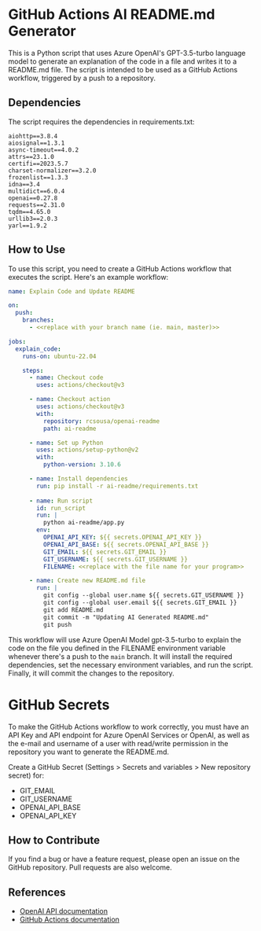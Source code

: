 # GitHub Actions AI README.md Generator

This is a Python script that uses Azure OpenAI's GPT-3.5-turbo language model to generate an explanation of the code in a file and writes it to a README.md file. The script is intended to be used as a GitHub Actions workflow, triggered by a push to a repository.

## Dependencies

The script requires the dependencies in requirements.txt:

```text
aiohttp==3.8.4
aiosignal==1.3.1
async-timeout==4.0.2
attrs==23.1.0
certifi==2023.5.7
charset-normalizer==3.2.0
frozenlist==1.3.3
idna==3.4
multidict==6.0.4
openai==0.27.8
requests==2.31.0
tqdm==4.65.0
urllib3==2.0.3
yarl==1.9.2
```


## How to Use

To use this script, you need to create a GitHub Actions workflow that executes the script. Here's an example workflow:

```yaml
name: Explain Code and Update README

on:
  push:
    branches:
      - <<replace with your branch name (ie. main, master)>>

jobs:
  explain_code:
    runs-on: ubuntu-22.04

    steps:
      - name: Checkout code
        uses: actions/checkout@v3

      - name: Checkout action
        uses: actions/checkout@v3
        with:
          repository: rcsousa/openai-readme
          path: ai-readme

      - name: Set up Python
        uses: actions/setup-python@v2
        with:
          python-version: 3.10.6

      - name: Install dependencies
        run: pip install -r ai-readme/requirements.txt
        
      - name: Run script
        id: run_script
        run: |
          python ai-readme/app.py
        env:
          OPENAI_API_KEY: ${{ secrets.OPENAI_API_KEY }}
          OPENAI_API_BASE: ${{ secrets.OPENAI_API_BASE }}
          GIT_EMAIL: ${{ secrets.GIT_EMAIL }}
          GIT_USERNAME: ${{ secrets.GIT_USERNAME }}
          FILENAME: <<replace with the file name for your program>>

      - name: Create new README.md file
        run: |
          git config --global user.name ${{ secrets.GIT_USERNAME }}
          git config --global user.email ${{ secrets.GIT_EMAIL }}
          git add README.md
          git commit -m "Updating AI Generated README.md"
          git push

```

This workflow will use Azure OpenAI Model gpt-3.5-turbo to explain the code on the file you defined in the FILENAME environment variable whenever there's a push to the `main` branch. It will install the required dependencies, set the necessary environment variables, and run the script. Finally, it will commit the changes to the repository.

# GitHub Secrets

To make the GitHub Actions workflow to work correctly, you must have an API Key and API endpoint for Azure OpenAI Services or OpenAI, as well as the e-mail and username of a user with read/write permission in the repository you want to generate the README.md. 

Create a GitHub Secret (Settings > Secrets and variables > New repository secret) for:
- GIT_EMAIL
- GIT_USERNAME
- OPENAI_API_BASE
- OPENAI_API_KEY

## How to Contribute

If you find a bug or have a feature request, please open an issue on the GitHub repository. Pull requests are also welcome.

## References

- [OpenAI API documentation](https://beta.openai.com/docs/api-reference/introduction)
- [GitHub Actions documentation](https://docs.github.com/en/actions)